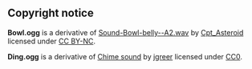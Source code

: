 ## Copyright notice

**Bowl.ogg** is a derivative of [Sound-Bowl-belly--A2.wav](https://freesound.org/people/Cpt_Asteroid/sounds/138667/) by [Cpt_Asteroid](https://freesound.org/people/Cpt_Asteroid/) licensed under [CC BY-NC](http://creativecommons.org/licenses/by-nc/3.0).

**Ding.ogg** is a derivative of [Chime sound](https://freesound.org/people/jgreer/sounds/333629/) by [jgreer](https://freesound.org/people/jgreer/) licensed under [CC0](http://creativecommons.org/publicdomain/zero/1.0).